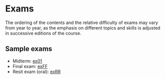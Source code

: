 
# Exams

The ordering of the contents and the relative difficulty of exams may vary from year to year, as the emphasis on different topics and skills is adjusted in successive editions of the course.

## Sample exams

* Midterm: [ex01](ex-en-01.pdf)
* Final exam: [exFF](ex-en-FF.pdf)
* Resit exam (oral): [exRR](sample_questions_resit.odp)
